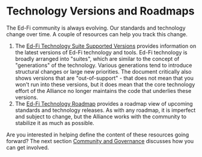 # Technology Versions and Roadmaps

The Ed-Fi community is always evolving. Our standards and technology change over time. A couple of resources can help you track this change.

1. The [Ed-Fi Technology Suite Supported Versions](/reference/roadmap/supported-versions) provides information on the latest versions of Ed-Fi technology and tools. Ed-Fi technology is broadly arranged into "suites", which are similar to the concept of "generations" of the technology. Various generations tend to introduce structural changes or large new priorities. The document critically also shows versions that are "out-of-support" - that does not mean that you won't run into these versions, but it does mean that the core technology effort of the Alliance no longer maintains the code that underlies these versions.
2. The [Ed-Fi Technology Roadmap](/reference/roadmap) provides a roadmap view of upcoming standards and technology releases. As with any roadmap, it is imperfect and subject to change, but the Alliance works with the community to stabilize it as much as possible.

Are you interested in helping define the content of these resources going forward? The next section [Community and Governance](../support/community-and-governance.md) discusses how you can get involved.
